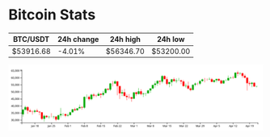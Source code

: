# Bitcoin Stats

BTC/USDT|24h change|24h high|24h low|
|---|---|---|---|
|$53916.68|-4.01%|$56346.70|$53200.00|

<img src="./chart.svg">
